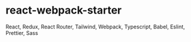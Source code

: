 # react-webpack-starter
React, Redux, React Router, Tailwind, Webpack, Typescript, Babel, Eslint, Prettier, Sass
